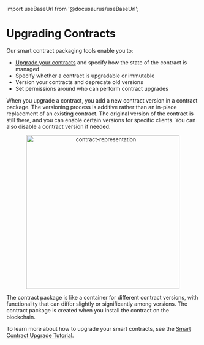 import useBaseUrl from '@docusaurus/useBaseUrl';

# Upgrading Contracts

Our smart contract packaging tools enable you to:

-   [Upgrade your contracts](/dapp-dev-guide/tutorials/upgrade-contract/) and specify how the state of the contract is managed
-   Specify whether a contract is upgradable or immutable
-   Version your contracts and deprecate old versions
-   Set permissions around who can perform contract upgrades

When you upgrade a contract, you add a new contract version in a contract package. The versioning process is additive rather than an in-place replacement of an existing contract. The original version of the contract is still there, and you can enable certain versions for specific clients. You can also disable a contract version if needed.

<p align="center"><img src={useBaseUrl("/image/contract-representation.png")} alt="contract-representation" width="400"/></p>

The contract package is like a container for different contract versions, with functionality that can differ slightly or significantly among versions. The contract package is created when you install the contract on the blockchain. 

To learn more about how to upgrade your smart contracts, see the [Smart Contract Upgrade Tutorial](/dapp-dev-guide/tutorials/upgrade-contract/).
